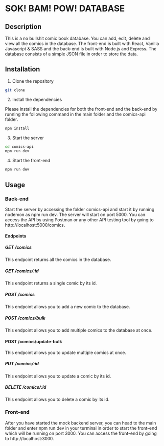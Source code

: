# SOK! BAM! POW! DATABASE

## Description

This is a no bullshit comic book database. You can add, edit, delete and view all the comics in the database. The front-end is built with React, Vanilla Javascript & SASS and the back-end is built with Node.js and Express. The database consists of a simple JSON file in order to store the data.

## Installation

1. Clone the repository

```bash
git clone
```

2. Install the dependencies

Please install the dependencies for both the front-end and the back-end by running the following command in the main folder and the comics-api folder.

```bash
npm install
```

3. Start the server

```bash
cd comics-api
npm run dev
```

4. Start the front-end

```bash
npm run dev
```

## Usage

### Back-end

Start the server by accessing the folder comics-api and start it by running nodemon as npm run dev. The server will start on port 5000. You can access the API by using Postman or any other API testing tool by going to http://localhost:5000/comics.

#### Endpoints

##### GET /comics

This endpoint returns all the comics in the database.

##### GET /comics/:id

This endpoint returns a single comic by its id.

##### POST /comics

This endpoint allows you to add a new comic to the database.

##### POST /comics/bulk

This endpoint allows you to add multiple comics to the database at once.

#### POST /comics/update-bulk

This endpoint allows you to update multiple comics at once.

##### PUT /comics/:id

This endpoint allows you to update a comic by its id.

##### DELETE /comics/:id

This endpoint allows you to delete a comic by its id.

### Front-end

After you have started the mock backend server, you can head to the main folder and enter npm run dev in your terminal in order to start the front-end which will be running on port 3000. You can access the front-end by going to http://localhost:3000.
